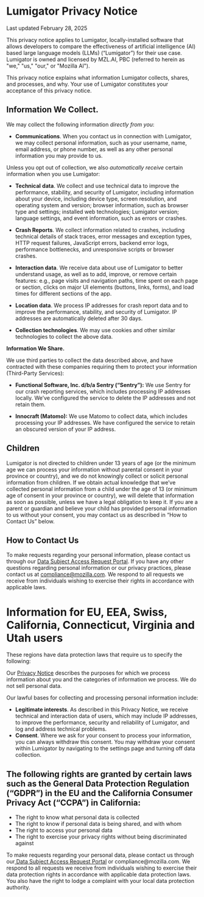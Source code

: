 # **Lumigator Privacy Notice**

Last updated February 28, 2025

This privacy notice applies to Lumigator, locally-installed software that allows developers to compare the effectiveness of artificial intelligence (AI) based large language models (LLMs) (“Lumigator”) for their use case. Lumigator is owned and licensed by MZL.AI, PBC (referred to herein as "we," "us," "our," or "Mozilla AI"). 

This privacy notice explains what information Lumigator collects, shares, and processes, and why. Your use of Lumigator constitutes your acceptance of this privacy notice.

## **Information We Collect.**

We may collect the following information _directly from you_:

- **Communications**. When you contact us in connection with Lumigator, we may collect personal information, such as your username, name, email address, or phone number, as well as any other personal information you may provide to us.  

Unless you opt out of collection, we also _automatically receive_ certain information when you use Lumigator: 

- **Technical** **data**. We collect and use technical data to improve the performance, stability, and security of Lumigator, including information about your device, including device type, screen resolution, and operating system and version; browser information, such as browser type and settings; installed web technologies; Lumigator version; language settings, and event information, such as errors or crashes. 

- **Crash Reports**. We collect information related to crashes, including technical details of stack traces, error messages and exception types, HTTP request failures, JavaScript errors, backend error logs, performance bottlenecks, and unresponsive scripts or browser crashes. 

- **Interaction data**. We receive data about use of Lumigator to better understand usage, as well as to add, improve, or remove certain features: e.g., page visits and navigation paths, time spent on each page or section, clicks on major UI elements (buttons, links, forms), and load times for different sections of the app. 

- **Location data**. We process IP addresses for crash report data and to improve the performance, stability, and security of Lumigator. IP addresses are automatically deleted after 30 days.  

* **Collection technologies**. We may use cookies and other similar technologies to collect the above data. 

**Information We Share.** 

We use third parties to collect the data described above, and have contracted with these companies requiring them to protect your information (Third-Party Services):

- **Functional Software, Inc. d/b/a Sentry (“Sentry”):** We use Sentry for our crash reporting services, which includes processing IP addresses locally. We’ve configured the service to delete the IP addresses and not retain them.

- **Innocraft (Matomo):** We use Matomo to collect data, which includes processing your IP addresses. We have configured the service to retain an obscured version of your IP address.  


## **Children**

Lumigator is not directed to children under 13 years of age (or the minimum age we can process your information without parental consent in your province or country), and we do not knowingly collect or solicit personal information from children. If we obtain actual knowledge that we’ve collected personal information from a child under the age of 13 (or minimum age of consent in your province or country), we will delete that information as soon as possible, unless we have a legal obligation to keep it. If you are a parent or guardian and believe your child has provided personal information to us without your consent, you may contact us as described in “How to Contact Us” below. 


## **How to Contact Us** 

To make requests regarding your personal information, please contact us through our [Data Subject Access Request Portal](https://privacyportal.onetrust.com/webform/1350748f-7139-405c-8188-22740b3b5587/4ba08202-2ede-4934-a89e-f0b0870f95f0). If you have any other questions regarding personal information or our privacy practices, please contact us at <compliance@mozilla.com>. We respond to all requests we receive from individuals wishing to exercise their rights in accordance with applicable laws. 


# **Information for EU, EEA, Swiss, California, Connecticut, Virginia and Utah users**

These regions have data protection laws that require us to specify the following:

Our [Privacy Notice](https://www.mozilla.org/privacy/) describes the purposes for which we process information about you and the categories of information we process. We do not sell personal data.

Our lawful bases for collecting and processing personal information include:

-  **Legitimate interests**. As described in this Privacy Notice, we receive technical and interaction data of users, which may include IP addresses, to improve the performance, security and reliability of Lumigator, and log and address technical problems. 
-  **Consent**. Where we ask for your consent to process your information, you can always withdraw this consent. You may withdraw your consent within Lumigator by navigating to the settings page and turning off data collection. 


## The following rights are granted by certain laws such as the General Data Protection Regulation (“GDPR”) in the EU and the California Consumer Privacy Act (“CCPA”) in California:

- The right to know what personal data is collected
- The right to know if personal data is being shared, and with whom
- The right to access your personal data
- The right to exercise your privacy rights without being discriminated against


To make requests regarding your personal data, please contact us through our[ Data Subject Access Request Portal](https://privacyportal.onetrust.com/webform/1350748f-7139-405c-8188-22740b3b5587/4ba08202-2ede-4934-a89e-f0b0870f95f0) or compliance\@mozilla.com. We respond to all requests we receive from individuals wishing to exercise their data protection rights in accordance with applicable data protection laws. You also have the right to lodge a complaint with your local data protection authority.
